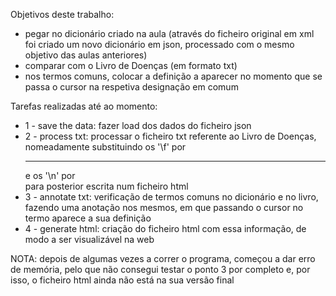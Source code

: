 Objetivos deste trabalho:

- pegar no dicionário criado na aula (através do ficheiro original em xml foi criado um novo dicionário em json, processado com o mesmo objetivo das aulas anteriores)
- comparar com o Livro de Doenças (em formato txt)
- nos termos comuns, colocar a definição a aparecer no momento que se passa o cursor na respetiva designação em comum

Tarefas realizadas até ao momento:

- 1 - save the data: fazer load dos dados do ficheiro json
- 2 - process txt: processar o ficheiro txt referente ao Livro de Doenças, nomeadamente substituindo os '\f' por <hr> e os '\n' por <br> para posterior escrita num ficheiro html
- 3 - annotate txt: verificação de termos comuns no dicionário e no livro, fazendo uma anotação nos mesmos, em que passando o cursor no termo aparece a sua definição
- 4 - generate html: criação do ficheiro html com essa informação, de modo a ser visualizável na web

NOTA: depois de algumas vezes a correr o programa, começou a dar erro de memória, pelo que não consegui testar o ponto 3 por completo e, por isso, o ficheiro html ainda não está na sua versão final
